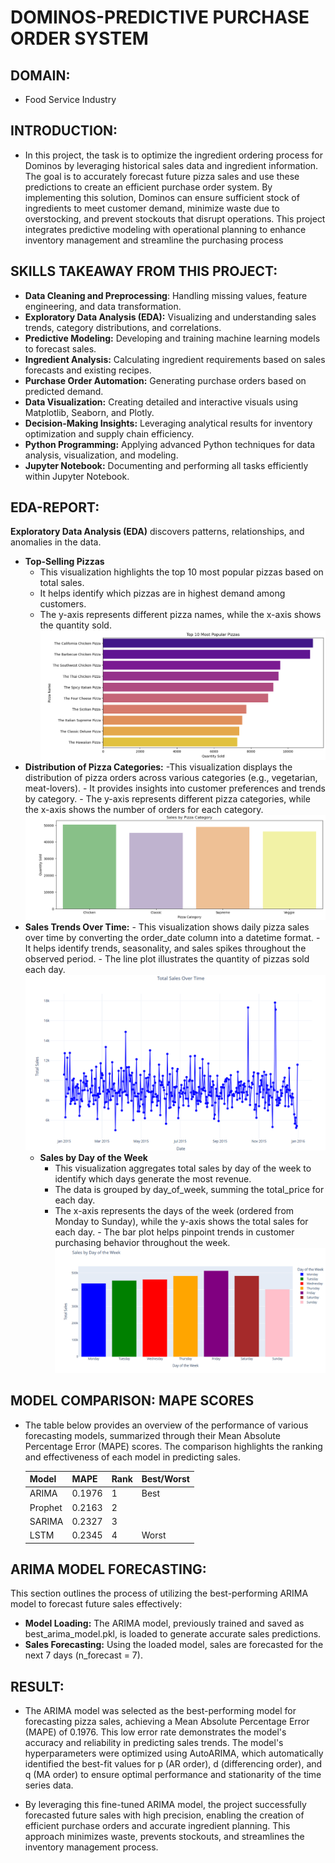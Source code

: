 # DOMINOS-PREDICTIVE PURCHASE ORDER SYSTEM
## DOMAIN:
- Food Service Industry
## INTRODUCTION:
- In this project, the task is to optimize the ingredient ordering process for Dominos by leveraging historical sales data and ingredient information. The goal is to accurately forecast future pizza sales and use these predictions to create an efficient purchase order system. By implementing this solution, Dominos can ensure sufficient stock of ingredients to meet customer demand, minimize waste due to overstocking, and prevent stockouts that disrupt operations. This project integrates predictive modeling with operational planning to enhance inventory management and streamline the purchasing process
## SKILLS TAKEAWAY FROM THIS PROJECT:
- **Data Cleaning and Preprocessing**: Handling missing values, feature engineering, and data transformation.
- **Exploratory Data Analysis (EDA):** Visualizing and understanding sales trends, category distributions, and correlations.
- **Predictive Modeling:** Developing and training machine learning models to forecast sales.
- **Ingredient Analysis:** Calculating ingredient requirements based on sales forecasts and existing recipes.
- **Purchase Order Automation:** Generating purchase orders based on predicted demand.
- **Data Visualization:** Creating detailed and interactive visuals using Matplotlib, Seaborn, and Plotly.
- **Decision-Making Insights:** Leveraging analytical results for inventory optimization and supply chain efficiency.
- **Python Programming:** Applying advanced Python techniques for data analysis, visualization, and modeling.
- **Jupyter Notebook:** Documenting and performing all tasks efficiently within Jupyter Notebook.

## EDA-REPORT:
**Exploratory Data Analysis (EDA)** discovers patterns, relationships, and anomalies in the data.
- **Top-Selling Pizzas**
     - This visualization highlights the top 10 most popular pizzas based on total sales.
     - It helps identify which pizzas are in highest demand among customers.
     - The y-axis represents different pizza names, while the x-axis shows the quantity sold.
 ![Screenshot](D1.png)
- **Distribution of Pizza Categories:**
      -This visualization displays the distribution of pizza orders across various categories (e.g., vegetarian, meat-lovers).
      - It provides insights into customer preferences and trends by category.
      - The y-axis represents different pizza categories, while the x-axis shows the number of orders for each category.
   ![Screenshot](D3.png)
- **Sales Trends Over Time:**
        - This visualization shows daily pizza sales over time by converting the order_date column into a datetime format.
        - It helps identify trends, seasonality, and sales spikes throughout the observed period.
        - The line plot illustrates the quantity of pizzas sold each day.
  ![Screenshot](D4.png)
  - **Sales by Day of the Week**
    - This visualization aggregates total sales by day of the week to identify which days generate the most revenue.
    - The data is grouped by day_of_week, summing the total_price for each day.
    - The x-axis represents the days of the week (ordered from Monday to Sunday), while the y-axis shows the total sales for each day.
          - The bar plot helps pinpoint trends in customer purchasing behavior throughout the week.
 ![Screenshot](D2.png)

## MODEL COMPARISON: MAPE SCORES
- The table below provides an overview of the performance of various forecasting models, summarized through their Mean Absolute Percentage Error (MAPE) scores. The comparison highlights the ranking and effectiveness of each model in predicting sales.


   | **Model**   | **MAPE** | **Rank** | **Best/Worst** |
   |-------------|----------|----------|----------------|
   | ARIMA       | 0.1976   | 1        |     Best       |
   | Prophet     | 0.2163   | 2        |                |
   | SARIMA      | 0.2327   | 3        |                |
   | LSTM        | 0.2345   | 4        |     Worst      |

## ARIMA MODEL FORECASTING:
This section outlines the process of utilizing the best-performing ARIMA model to forecast future sales effectively:

- **Model Loading:** The ARIMA model, previously trained and saved as best_arima_model.pkl, is loaded to generate accurate sales predictions.
- **Sales Forecasting:** Using the loaded model, sales are forecasted for the next 7 days (n_forecast = 7).

## RESULT:

- The ARIMA model was selected as the best-performing model for forecasting pizza sales, achieving a Mean Absolute Percentage Error (MAPE) of 0.1976. This low error rate demonstrates the model's accuracy and reliability in predicting sales trends. The model's hyperparameters were optimized using AutoARIMA, which automatically identified the best-fit values for p (AR order), d (differencing order), and q (MA order) to ensure optimal performance and stationarity of the time series data.

- By leveraging this fine-tuned ARIMA model, the project successfully forecasted future sales with high precision, enabling the creation of efficient purchase orders and accurate ingredient planning. This approach minimizes waste, prevents stockouts, and streamlines the inventory management process.



